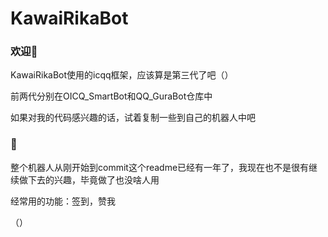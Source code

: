 # KawaiRikaBot

### 欢迎👏
KawaiRikaBot使用的icqq框架，应该算是第三代了吧（）

前两代分别在OICQ_SmartBot和QQ_GuraBot仓库中

如果对我的代码感兴趣的话，试着复制一些到自己的机器人中吧

### 🤔
整个机器人从刚开始到commit这个readme已经有一年了，我现在也不是很有继续做下去的兴趣，毕竟做了也没啥人用

经常用的功能：签到，赞我

（）